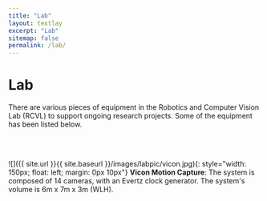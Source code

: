 ```yaml
---
title: "Lab"
layout: textlay
excerpt: "Lab"
sitemap: false
permalink: /lab/
---
```


# Lab

There are various pieces of equipment in the Robotics and Computer Vision Lab (RCVL) to support ongoing research projects. Some of the equipment has been listed below.

\
&nbsp;

![]({{ site.url }}{{ site.baseurl }}/images/labpic/vicon.jpg){: style="width: 150px; float: left; margin: 0px  10px"}
**Vicon Motion Capture**: The system is composed of 14 cameras, with an Evertz clock generator. The system's volume is 6m x 7m x 3m (WLH).

\
&nbsp;

